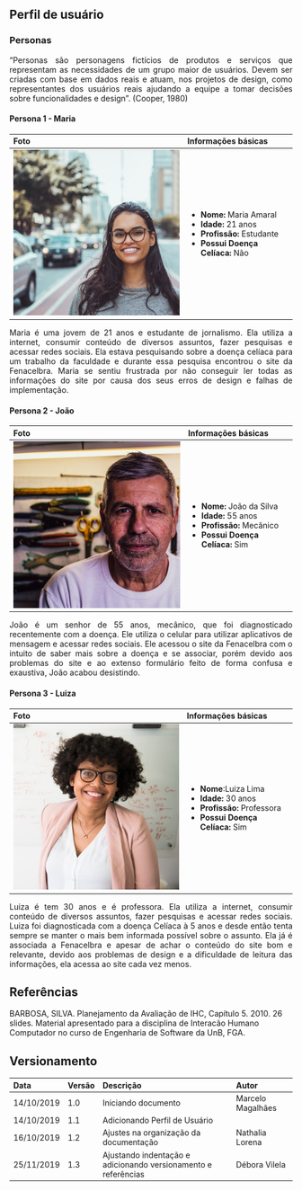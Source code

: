 ## Perfil de usuário

### Personas

<p align="justify">“Personas são personagens fictícios de produtos e serviços que representam as necessidades de um grupo maior de usuários. Devem ser criadas com base em dados reais e atuam, nos projetos de design, como representantes dos usuários reais ajudando a equipe a tomar decisões sobre funcionalidades e design”. (Cooper, 1980)</p>

#### Persona 1 - Maria

| Foto                              | Informações básicas                                                                                                                         |
| :-------------------------------- | :------------------------------------------------------------------------------------------------------------------------------------------ |
| ![Maria.](../assets/img/maria.jpg) | <ul><li>**Nome:** Maria Amaral</li><li>**Idade:** 21 anos</li><li>**Profissão:** Estudante</li><li>**Possui Doença Celíaca:** Não</li></ul> |

<p align="justify">Maria é uma jovem de 21 anos e estudante de jornalismo. Ela utiliza a internet, consumir conteúdo de diversos assuntos, fazer pesquisas e acessar redes sociais. Ela estava pesquisando sobre a doença celíaca para um trabalho da faculdade e durante essa pesquisa encontrou o site da Fenacelbra. Maria se sentiu frustrada por não conseguir ler todas as informações do site por causa dos seus erros de design e falhas de implementação.</p>

#### Persona 2 - João

| Foto                             | Informações básicas                                                                                                                         |
| :------------------------------- | :------------------------------------------------------------------------------------------------------------------------------------------ |
| ![João.](../assets/img/joao.jpg) | <ul><li>**Nome:** João da Silva</li><li>**Idade:** 55 anos</li><li>**Profissão:** Mecânico</li><li>**Possui Doença Celíaca:** Sim</li></ul> |

<p align="justify">João é um senhor de 55 anos, mecânico, que foi diagnosticado recentemente com a doença. Ele utiliza o celular para utilizar aplicativos de mensagem e acessar redes sociais. Ele acessou o site da Fenacelbra com o intuito de saber mais sobre a doença e se associar, porém devido aos problemas do site e ao extenso formulário feito de forma confusa e exaustiva, João acabou desistindo.</p>

#### Persona 3 - Luiza

| Foto                              | Informações básicas                                                                                                                       |
| :-------------------------------- | :---------------------------------------------------------------------------------------------------------------------------------------- |
| ![Luiza.](../assets/img/luiza.jpg) | <ul><li>**Nome**:Luiza Lima</li><li>**Idade:** 30 anos</li><li>**Profissão:** Professora</li><li>**Possui Doença Celíaca:** Sim</li></ul> |

<p align="justify">Luiza é tem 30 anos e é professora. Ela utiliza a internet, consumir conteúdo de diversos assuntos, fazer pesquisas e acessar redes sociais. Luiza foi diagnosticada com a doença Celíaca à 5 anos e desde então tenta sempre se manter o mais bem informada possível sobre o assunto. Ela já é associada a Fenacelbra e apesar de achar o conteúdo do site bom e relevante, devido aos problemas de design e a dificuldade de leitura das informações, ela acessa ao site cada vez menos.</p>


## Referências

BARBOSA, SILVA. Planejamento da Avaliação de IHC, Capítulo 5. 2010. 26 slides. Material apresentado para a disciplina de Interacão Humano Computador no curso de Engenharia de Software da UnB, FGA.

## Versionamento

| Data       | Versão | Descrição                              | Autor             |
| :--------- | :----- | :------------------------------------- | :---------------- |
| 14/10/2019 | 1.0    | Iniciando documento                    | Marcelo Magalhães |
| 14/10/2019 | 1.1    | Adicionando Perfil de Usuário          |
| 16/10/2019 | 1.2    | Ajustes na organização da documentação | Nathalia Lorena   |
| 25/11/2019 | 1.3    | Ajustando indentação e adicionando versionamento e referências | Débora Vilela     |
